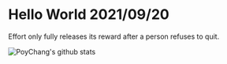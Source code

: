 # Hello World 2021/09/20

Effort only fully releases its reward after a person refuses to quit.

![PoyChang's github stats](https://github-readme-stats.vercel.app/api?username=poychang&show_icons=true&theme=dracula)
